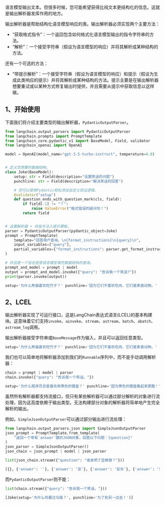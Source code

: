 语言模型输出文本。但很多时候，您可能希望获得比纯文本更结构化的信息。这就是输出解析器发挥作用的地方。

输出解析器是帮助结构化语言模型响应的类。输出解析器必须实现两个主要方法：

- “获取格式指令”：一个返回包含如何格式化语言模型输出的指令字符串的方法。
- “解析”：一个接受字符串（假设为语言模型的响应）并将其解析成某种结构的方法。

还有一个可选的方法：

- “带提示解析”：一个接受字符串（假设为语言模型的响应）和提示（假设为生成此类响应的提示）并将其解析成某种结构的方法。提示主要是在输出解析器想要重试或以某种方式修复输出时提供，并且需要从提示中获取信息以这样做。

## 1、开始使用
下面我们将介绍主要类型的输出解析器，`PydanticOutputParser`。

```python
from langchain.output_parsers import PydanticOutputParser
from langchain.prompts import PromptTemplate
from langchain_core.pydantic_v1 import BaseModel, Field, validator
from langchain_openai import OpenAI

model = OpenAI(model_name="gpt-3.5-turbo-instruct", temperature=0.0)


# 定义您想要的数据结构。
class Joke(BaseModel):
    setup: str = Field(description="设置笑话的问题")
    punchline: str = Field(description="解决笑话的回答")

    # 您可以使用Pydantic轻松添加自定义验证逻辑。
    @validator("setup")
    def question_ends_with_question_mark(cls, field):
        if field[-1] != "？":
            raise ValueError("格式错误的疑问句！")
        return field


# 设置解析器 + 将指令注入提示模板。
parser = PydanticOutputParser(pydantic_object=Joke)
prompt = PromptTemplate(
    template="回答用户查询。\n{format_instructions}\n{query}\n",
    input_variables=["query"],
    partial_variables={"format_instructions": parser.get_format_instructions()},
)

# 并且是一个旨在促使语言模型填充数据结构的查询。
prompt_and_model = prompt | model
output = prompt_and_model.invoke({"query": "告诉我一个笑话?"})
print(parser.invoke(output))
```

```python
setup='为什么熊猫喜欢吃竹子？' punchline='因为它们不喜欢吃肉，它们是素食动物。'
```

## 2、LCEL
输出解析器实现了可运行接口，这是LangChain表达式语言(LCEL)的基本构建块。这意味着它们支持`invoke`、`ainvoke`、`stream`、`astream`、`batch`、`abatch`、`astream_log`调用。

输出解析器接受字符串或`BaseMessage`作为输入，并且可以返回任意类型。

```python
setup='为什么熊猫喜欢吃竹子？' punchline='因为它们不喜欢吃肉，它们是素食动物。'
```

我们也可以简单地将解析器添加到我们的`Runnable`序列中，而不是手动调用解析器：

```python
chain = prompt | model | parser
chain.invoke({"query": "告诉我一个笑话。"})
```

```python
setup='为什么程序员总是喜欢用黑色的键盘？' punchline='因为黑色的键盘看起来更酷！'
```

虽然所有解析器都支持流接口，但只有某些解析器可以通过部分解析的对象进行流处理，因为这高度依赖于输出类型。无法构建部分对象的解析器将简单地产生完全解析的输出。

例如，`SimpleJsonOutputParser`可以通过部分输出进行流处理：

```python
from langchain.output_parsers.json import SimpleJsonOutputParser
json_prompt = PromptTemplate.from_template(
    "返回一个带有`answer`键的JSON对象，回答以下问题：{question}"
)
json_parser = SimpleJsonOutputParser()
json_chain = json_prompt | model | json_parser

list(json_chain.stream({"question": "谁发明了显微镜？"}))
```

```python
[{}, {'answer': ''}, {'answer': '安'}, {'answer': '安东'}, {'answer': '安东尼'}, {'answer': '安东尼·'}, {'answer': '安东尼·范'}, {'answer': '安东尼·范·'}, {'answer': '安东尼·范·莱'}, {'answer': '安东尼·范·莱文'}, {'answer': '安东尼·范·莱文虎'}, {'answer': '安东尼·范·莱文虎克'}]
```

而`PydanticOutputParser`则不能：

```python
list(chain.stream({"query": "告诉我一个笑话。"}))
```

```python
[Joke(setup='为什么鸡要过马路？', punchline='为了到另一边去！')]
```
